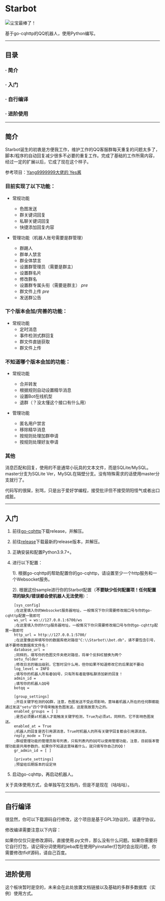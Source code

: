 # Starbot

![尘宝最棒了！](http://175.24.71.180/wp-content/uploads/2021/08/stardust_1.jpg "尘宝最棒了🌟！")

基于go-cqhttp的QQ机器人，使用Python编写。

---

## 目录
### · 简介
### · 入门
### · 自行编译
### · 进阶使用

---

## 简介

Starbot诞生的初衷是方便我工作，维护工作的QQ客服群每天重复的问题太多了，脚本/程序的自动回复减少很多不必要的重复工作。完成了基础的工作所需内容，经过一定的扩展以后，它成了现在这个样子。

参考项目：[Yang9999999大佬的 Yes酱](https://github.com/Yang9999999/Go-CQHTTP-YesBot)

### 目前实现了以下功能：

* 常规功能
  * 色图发送
  * 群关键词回复
  * 私聊关键词回复
  * 快捷添加回复内容
  
* 管理功能（机器人账号需要是群管理）
  * 群踢人
  * 群单人禁言
  * 群全体禁言
  * 设置群管理员（需要是群主）
  * 设置群名片
  * 修改群名
  * 设置群专属头衔（需要是群主） *pre*
  * 群文件上传 *pre*
  * 发送群公告
  
### 下个版本会加/完善的功能：

* 常规功能
  * 定时消息
  * 事件检测式群回复
  * 群文件直链获取
  * 群文件上传

### 不知道哪个版本会加的功能：

* 常规功能
  * 合并转发
  * 根据规则自动设置精华消息
  * 设置Bot在线机型
  * 退群（？没太懂这个接口有什么用）
  
* 管理功能  
  * 匿名用户禁言
  * 移除精华消息
  * 按规则处理加群申请
  * 按规则处理好友申请
  
### 其他

消息匹配和回复，使用的不是通常小玩具的文本文件，而是SQLite/MySQL。master分支为SQLite Ver，MySQL在隔壁分支。没有特殊需求的话使用master分支就行了。

代码写的很屎，别骂，只是出于爱好学编程，接受批评但不接受阴阳怪气或者出口成脏。

---

## 入门

1. 前往[go-cqhttp](https://github.com/Mrs4s/go-cqhttp)下载release，并解压。

1. 前往[release](https://github.com/star-whisper9/Starbot/releases)下载最新的release版本，并解压。

1. 正确安装和配置Python3.9.7+。

1. 进行以下配置：

   1). 根据go-cqhttp的帮助配置你的go-cqhttp，请设置至少一个http服务和一个Websocket服务。

   2). 根据这份sample进行你的Starbot配置（**不要缺少任何配置项！任何配置项的缺失/错误都会使机器人无法使用**）：
```
	[sys_config]
	;在这里填入你的Websocket服务器地址，一般情况下你只需要修改端口号与你的go-cqhttp配置一致即可
	ws_url = ws://127.0.0.1:6700/ws
	;在这里填入你的http服务器地址，一般情况下你只需要修改端口号与你的go-cqhttp配置一致即可
	http_url = http://127.0.0.1:5700/
	;在这里像这样填写你的数据库绝对路径"C:\\Starbot\\bot.db"，请不要包含引号，请不要修改数据库文件名！
	database_url = 
	;同样的，填写你的色图文件夹绝对路径，将单个反斜杠替换为两个
	setu_folder = 
	;修改日志的输出级别，它暂时没什么用，但你如果不知道修改它的后果就不要动
	log_level = INFO
	;填写你的机器人所有者QQ号，只有所有者能够私聊添加新的回复！
	admin_id = 
	;填写你的机器人QQ号
	botqq = 

	[group_settings]
	;开启关键字检测的QQ群，注意，色图发送不受此项影响，意味着机器人所在的任何群都能通过发送"setu"四个字母来触发色图发送，这是我故意为之的。
	enabled_groups = [ ]
	;是否必须要at机器人才能触发关键字检测，True为必须at。同样的，它不影响色图发送。
	enabled_at = True
	;机器人的回复是否引用源消息，True时机器人的所有关键字回复都会引用源消息。
	reply_mode = True
	;群组管理功能的管理员账号列表，只有列表内的QQ可以使用管理功能，注意，目前版本管理功能是共用参数的，如果你不知道这意味着什么，就只填写你自己的QQ！
	gr_admin_id = [ ]

	[private_settings]
	;预留给后期版本的设定块
```
   
5. 启动go-cqhttp，再启动机器人。

关于具体使用方式，会单独写在文档内，但是不是现在（咕咕咕）。

---

## 自行编译

很显然，你可以下载源码自行修改，这个项目是基于GPL3协议的，请遵守协议。

修改编译需要注意以下内容：

如果你仅仅只是修改源码，直接使用.py文件，那么没有什么问题。如果你需要将它自行打包，请记得分词使用的jieba库在使用Pyinstaller打包时会出现问题，你需要修改tfidf源码，请自己百度。

---

## 进阶使用

这个板块暂时是空的，未来会在此处放置文档链接以及基础的多群多数据库（实例）使用方式。

